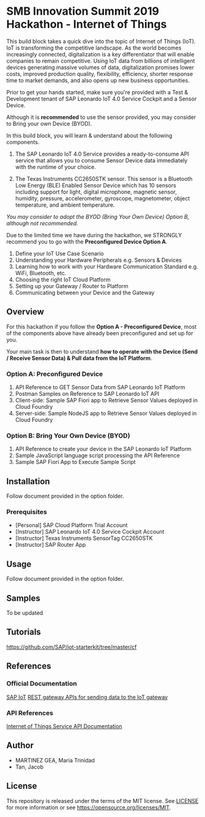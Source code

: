 # SMB Innovation Summit 2019 Hackathon - Internet of Things
This build block takes a quick dive into the topic of Internet of Things (IoT). IoT is transforming the competitive landscape. As the world becomes increasingly connected, digitalization is a key differentiator that will enable companies to remain competitive. Using IoT data from billions of intelligent devices generating massive volumes of data, digitalization promises lower costs, improved production quality, flexibility, efficiency, shorter response time to market demands, and also opens up new business opportunities.

Prior to get your hands started, make sure you're provided with a Test & Development tenant of SAP Leonardo IoT 4.0 Service Cockpit and a Sensor Device.

Although it is **recommended** to use the sensor provided, you may consider to Bring your own Device (BYOD).

In this build block, you will learn & understand about the following components.

1. The SAP Leonardo IoT 4.0 Service provides a ready-to-consume API service that allows you to consume Sensor Device data immediately with the runtime of your choice.

2. The Texas Instruments CC2650STK sensor. This sensor is a Bluetooth Low Energy (BLE) Enabled Sensor Device which has 10 sensors including support for light, digital microphone, magnetic sensor, humidity, pressure, accelerometer, gyroscope, magnetometer, object temperature, and ambient temperature.

*You may consider to adopt the BYOD (Bring Your Own Device) Option B, although not recommended.*

Due to the limited time we have during the hackathon, we STRONGLY recommend you to go with the **Preconfigured Device Option A**.

1. Define your IoT Use Case Scenario
2. Understanding your Hardware Peripherals e.g. Sensors & Devices
3. Learning how to work with your Hardware Communication Standard e.g. WiFi, Bluetooth, etc.
4. Choosing the right IoT Cloud Platform
5. Setting up your Gateway / Router to Platform
6. Communicating between your Device and the Gateway

## Overview
For this hackathon if you follow the **Option A - Preconfigured Device**, most of the components above have already been preconfigured and set up for you.

Your main task is then to understand **how to operate with the Device (Send / Receive Sensor Data) & Pull data from the IoT Platform**.

### Option A: Preconfigured Device
1. API Reference to GET Sensor Data from SAP Leonardo IoT Platform
2. Postman Samples on Reference to SAP Leonardo IoT API
2. Client-side: Sample SAP Fiori app to Retrieve Sensor Values deployed in Cloud Foundry
3. Server-side: Sample NodeJS app to Retrieve Sensor Values deployed in Cloud Foundry

### Option B: Bring Your Own Device (BYOD)
1. API Reference to create your device in the SAP Leonardo IoT Platform
2. Sample JavaScript language script processing the API Reference
3. Sample SAP Fiori App to Execute Sample Script

## Installation
Follow document  provided in the option folder. 

### Prerequisites
- [Personal] SAP Cloud Platform Trial Account
- [Instructor] SAP Leonardo IoT 4.0 Service Cockpit Account
- [Instructor] Texas Instruments SensorTag CC2650STK
- [Instructor] SAP Router App

## Usage
Follow document provided in the option folder. 

## Samples
To be updated

## Tutorials
https://github.com/SAP/iot-starterkit/tree/master/cf

## References
### Official Documentation
[SAP IoT](https://help.sap.com/viewer/product/SAP_CP_IOT_CF/Cloud/en-US) 
[REST gateway APIs for sending data to the IoT gateway](https://help.sap.com/viewer/d5f07bf9e1d646959a006f98d4cce321/Cloud/en-US)

### API References
[Internet of Things Service API Documentation](https://trial.canary.cp.iot.sap/iot/core/api/v1/doc/)

## Author
- MARTINEZ GEA, Maria Trinidad
- Tan, Jacob

## License
This repository is released under the terms of the MIT license.
See [LICENSE](https://github.com/B1SA/hackathon/blob/master/LICENSE) for more information or see https://opensource.org/licenses/MIT.
